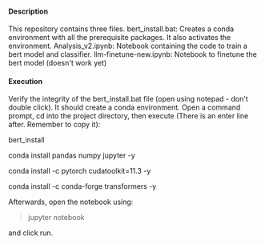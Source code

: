 #### Description
This repository contains three files. 
bert_install.bat: Creates a conda environment with all the prerequisite packages. It also activates the environment.
Analysis_v2.ipynb: Notebook containing the code to train a bert model and classifier.
llm-finetune-new.ipynb: Notebook to finetune the bert model (doesn't work yet)
#### Execution
Verify the integrity of the bert_install.bat file (open using notepad - don't double click). It should create a conda environment. Open a command prompt, cd into the project directory, then execute (There is an enter line after. Remember to copy it):

bert_install

conda install pandas numpy jupyter -y

conda install -c pytorch cudatoolkit=11.3 -y

conda install -c conda-forge transformers -y



 Afterwards, open the notebook using:
> jupyter notebook

and click run.
